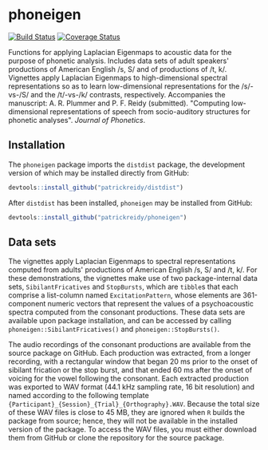 
# phoneigen

[![Build Status](https://travis-ci.org/patrickreidy/phoneigen.svg?branch=master)](https://travis-ci.org/patrickreidy/phoneigen)
[![Coverage Status](https://coveralls.io/repos/github/patrickreidy/phoneigen/badge.svg?branch=master&bust=1)](https://coveralls.io/github/patrickreidy/phoneigen)

Functions for applying Laplacian Eigenmaps to acoustic data for
the purpose of phonetic analysis. Includes data sets of adult speakers'
productions of American English /s, S/ and of productions of /t, k/.
Vignettes apply Laplacian Eigenmaps to high-dimensional spectral
representations so as to learn low-dimensional representations for the
/s/-vs-/S/ and the /t/-vs-/k/ contrasts, respectively.
Accompanies the manuscript: A. R. Plummer and P. F. Reidy (submitted).
"Computing low-dimensional representations of speech from socio-auditory
structures for phonetic analyses". _Journal of Phonetics_.


## Installation

The `phoneigen` package imports the `distdist` package, the development version
of which may be installed directly from GitHub:

```r
devtools::install_github("patrickreidy/distdist")
```

After `distdist` has been installed, `phoneigen` may be installed from GitHub:

```r
devtools::install_github("patrickreidy/phoneigen")
```


## Data sets

The vignettes apply Laplacian Eigenmaps to spectral representations computed
from adults' productions of American English /s, S/ and /t, k/. For these
demonstrations, the vignettes make use of two package-internal data sets,
`SibilantFricatives` and `StopBursts`, which are `tibble`s that each comprise
a list-column named `ExcitationPattern`, whose elements are 361-component 
numeric vectors that represent the values of a psychoacoustic spectra computed
from the consonant productions. These data sets are available upon package 
installation, and can be accessed by calling `phoneigen::SibilantFricatives()`
and `phoneigen::StopBursts()`.

The audio recordings of the consonant productions are available from the source
package on GitHub. Each production was extracted, from a longer recording, with
a rectangular window that began 20 ms prior to the onset of sibilant frication
or the stop burst, and that ended 60 ms after the onset of voicing for the
vowel following the consonant. Each extracted production was exported to WAV
format (44.1 kHz sampling rate, 16 bit resolution) and named according to the
following template `{Participant}_{Session}_{Trial}_{Orthography}.WAV`. Because 
the total size of these WAV files is close to 45 MB, they are ignored when `R`
builds the package from source; hence, they will not be available in the 
installed version of the package. To access the WAV files, you must either
download them from GitHub or clone the repository for the source package.



